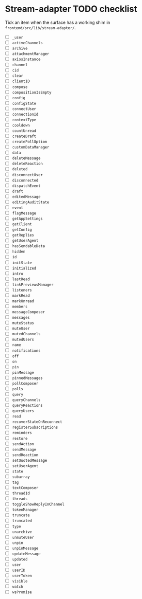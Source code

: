 # Stream-adapter TODO checklist

Tick an item when the surface has a working shim in `frontend/src/lib/stream-adapter/`.


- [ ] `_user`
- [ ] `activeChannels`
- [ ] `archive`
- [ ] `attachmentManager`
- [ ] `axiosInstance`
- [ ] `channel`
- [ ] `cid`
- [ ] `clear`
- [ ] `clientID`
- [ ] `compose`
- [ ] `compositionIsEmpty`
- [ ] `config`
- [ ] `configState`
- [ ] `connectUser`
- [ ] `connectionId`
- [ ] `contextType`
- [ ] `cooldown`
- [ ] `countUnread`
- [ ] `createDraft`
- [ ] `createPollOption`
- [ ] `customDataManager`
- [ ] `data`
- [ ] `deleteMessage`
- [ ] `deleteReaction`
- [ ] `deleted`
- [ ] `disconnectUser`
- [ ] `disconnected`
- [ ] `dispatchEvent`
- [ ] `draft`
- [ ] `editedMessage`
- [ ] `editingAuditState`
- [ ] `event`
- [ ] `flagMessage`
- [ ] `getAppSettings`
- [ ] `getClient`
- [ ] `getConfig`
- [ ] `getReplies`
- [ ] `getUserAgent`
- [ ] `hasSendableData`
- [ ] `hidden`
- [ ] `id`
- [ ] `initState`
- [ ] `initialized`
- [ ] `intro`
- [ ] `lastRead`
- [ ] `linkPreviewsManager`
- [ ] `listeners`
- [ ] `markRead`
- [ ] `markUnread`
- [ ] `members`
- [ ] `messageComposer`
- [ ] `messages`
- [ ] `muteStatus`
- [ ] `muteUser`
- [ ] `mutedChannels`
- [ ] `mutedUsers`
- [ ] `name`
- [ ] `notifications`
- [ ] `off`
- [ ] `on`
- [ ] `pin`
- [ ] `pinMessage`
- [ ] `pinnedMessages`
- [ ] `pollComposer`
- [ ] `polls`
- [ ] `query`
- [ ] `queryChannels`
- [ ] `queryReactions`
- [ ] `queryUsers`
- [ ] `read`
- [ ] `recoverStateOnReconnect`
- [ ] `registerSubscriptions`
- [ ] `reminders`
- [ ] `restore`
- [ ] `sendAction`
- [ ] `sendMessage`
- [ ] `sendReaction`
- [ ] `setQuotedMessage`
- [ ] `setUserAgent`
- [ ] `state`
- [ ] `subarray`
- [ ] `tag`
- [ ] `textComposer`
- [ ] `threadId`
- [ ] `threads`
- [ ] `toggleShowReplyInChannel`
- [ ] `tokenManager`
- [ ] `truncate`
- [ ] `truncated`
- [ ] `type`
- [ ] `unarchive`
- [ ] `unmuteUser`
- [ ] `unpin`
- [ ] `unpinMessage`
- [ ] `updateMessage`
- [ ] `updated`
- [ ] `user`
- [ ] `userID`
- [ ] `userToken`
- [ ] `visible`
- [ ] `watch`
- [ ] `wsPromise`
